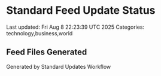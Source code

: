 # Standard Feed Update Status
Last updated: Fri Aug  8 22:23:39 UTC 2025
Categories: technology,business,world

## Feed Files Generated

Generated by Standard Updates Workflow
